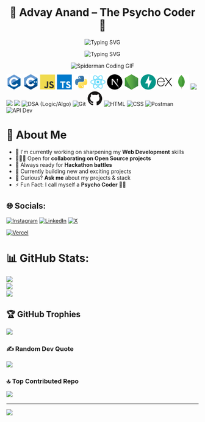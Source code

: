 <h1 align="center">🚀 Advay Anand – The Psycho Coder 🤯</h1>

<p align="center">
  <img src="https://readme-typing-svg.herokuapp.com?font=Fira+Code&weight=600&pause=1000&color=14F7FF&center=true&vCenter=true&width=700&lines=🔥+Web+Dev+Wizard+%7C+Hackathon+Beast;💡+Open+Source+Contributor+%7C+Tech-Enthusiast;💻+DSA+Lover+%7C+Backend+Builder;⚡+Always+in+Code+Mode...+%F0%9F%98%89" alt="Typing SVG" />
</p>

<p align="center">
  <img src="https://readme-typing-svg.demolab.com?font=Fira+Code&size=22&pause=1000&color=E62429&center=true&vCenter=true&width=600&lines=With+Great+Power+Comes+Great+Code!;Swinging+Through+Stacks+Like+Spidey!;Saving+the+Web+One+Bug+at+a+Time+%F0%9F%91%B7%E2%9D%A4%EF%B8%8F" alt="Typing SVG" />
</p>

<p align="center">
  <img src="https://media.giphy.com/media/yoJC2A59OCZHs1LXvW/giphy.gif" width="250" alt="Spiderman Coding GIF">
</p>

<p align="left">
  <img src="https://github.com/devicons/devicon/blob/master/icons/c/c-original.svg" width="40" />
  <img src="https://github.com/devicons/devicon/blob/master/icons/cplusplus/cplusplus-original.svg" width="40" />
  <img src="https://github.com/devicons/devicon/blob/master/icons/javascript/javascript-original.svg" width="40" />
  <img src="https://github.com/devicons/devicon/blob/master/icons/typescript/typescript-original.svg" width="40" />
  <img src="https://github.com/devicons/devicon/blob/master/icons/python/python-original.svg" width="40" />
  <img src="https://github.com/devicons/devicon/blob/master/icons/react/react-original.svg" width="40" />
  <img src="https://github.com/devicons/devicon/blob/master/icons/nextjs/nextjs-original.svg" width="40" />
  <img src="https://github.com/devicons/devicon/blob/master/icons/nodejs/nodejs-original.svg" width="40" />
  <img src="https://github.com/devicons/devicon/blob/master/icons/fastapi/fastapi-original.svg" width="40" />
  <img src="https://github.com/devicons/devicon/blob/master/icons/express/express-original.svg" width="40" />
  <img src="https://github.com/devicons/devicon/blob/master/icons/mongodb/mongodb-original.svg" width="40" />
  <img src="https://www.vectorlogo.zone/logos/vercel/vercel-icon.svg" width="40" />
  <img src="https://www.vectorlogo.zone/logos/netlify/netlify-icon.svg" width="40" />
  <img src="https://cdn.worldvectorlogo.com/logos/shadcnui.svg" width="40" />
  <img src="https://cdn-icons-png.flaticon.com/512/5968/5968705.png" width="40" title="DSA (Logic/Algo)" />
  <img src="https://cdn-icons-png.flaticon.com/512/919/919847.png" width="40" title="Git" />
  <img src="https://github.com/devicons/devicon/blob/master/icons/github/github-original.svg" width="40" />
  <img src="https://cdn-icons-png.flaticon.com/512/732/732190.png" width="40" title="HTML" />
  <img src="https://cdn-icons-png.flaticon.com/512/732/732190.png" width="40" title="CSS" />
  <img src="https://cdn-icons-png.flaticon.com/512/5968/5968672.png" width="40" title="Postman" />
  <img src="https://cdn-icons-png.flaticon.com/512/8357/8357193.png" width="40" title="API Dev" />
</p>




# 💫 About Me

- 🔭 I'm currently working on sharpening my **Web Development** skills  
- 👩🏻‍💻 Open for **collaborating on Open Source projects**  
- 🤝 Always ready for **Hackathon battles**  
- 🌱 Currently building new and exciting projects  
- 💭 Curious? **Ask me** about my projects & stack  
- ⚡ Fun Fact: I call myself a **Psycho Coder** 🧠🔥


## 🌐 Socials:
[![Instagram](https://img.shields.io/badge/Instagram-%23E4405F.svg?logo=Instagram&logoColor=white)](https://instagram.com/https://www.instagram.com/advay_anand_7/) [![LinkedIn](https://img.shields.io/badge/LinkedIn-%230077B5.svg?logo=linkedin&logoColor=white)](https://linkedin.com/in/https://www.linkedin.com/in/advay-anand-a89024277/) [![X](https://img.shields.io/badge/X-black.svg?logo=X&logoColor=white)](https://x.com/https://x.com/AnandAdvay91289) 

[![Vercel](https://img.shields.io/badge/Visit_My_Portfolio-000000?style=for-the-badge&logo=vercel&logoColor=white)](https://portfolio-new-plum-psi.vercel.app/)


# 📊 GitHub Stats:
![](https://github-readme-stats.vercel.app/api?username=advay77&theme=dark&hide_border=false&include_all_commits=false&count_private=false)<br/>
![](https://github-readme-streak-stats.herokuapp.com/?user=advay77&theme=dark&hide_border=false)<br/>
![](https://github-readme-stats.vercel.app/api/top-langs/?username=advay77&theme=dark&hide_border=false&include_all_commits=false&count_private=false&layout=compact)

## 🏆 GitHub Trophies
![](https://github-profile-trophy.vercel.app/?username=advay77&theme=radical&no-frame=true&no-bg=false&margin-w=4)

### ✍️ Random Dev Quote
![](https://quotes-github-readme.vercel.app/api?type=horizontal&theme=tokyonight)

### 🔝 Top Contributed Repo
![](https://github-contributor-stats.vercel.app/api?username=advay77&limit=5&theme=vue-dark&combine_all_yearly_contributions=true)

---
[![](https://visitcount.itsvg.in/api?id=advay77&icon=4&color=0)](https://visitcount.itsvg.in)

<!-- Proudly created with GPRM ( https://gprm.itsvg.in ) -->
